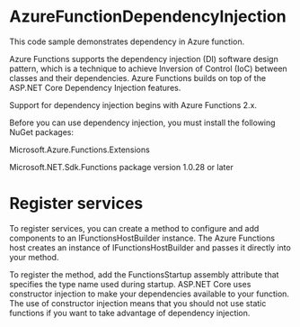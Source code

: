 # AzureFunctionDependencyInjection

This code sample demonstrates dependency in Azure function.

Azure Functions supports the dependency injection (DI) software design pattern, which is a technique to achieve Inversion of Control (IoC) between classes and their dependencies.
Azure Functions builds on top of the ASP.NET Core Dependency Injection features.

Support for dependency injection begins with Azure Functions 2.x.

Before you can use dependency injection, you must install the following NuGet packages:

  Microsoft.Azure.Functions.Extensions

  Microsoft.NET.Sdk.Functions package version 1.0.28 or later
  
 # Register services
  
  To register services, you can create a method to configure and add components to an IFunctionsHostBuilder instance. The Azure Functions host creates an instance of IFunctionsHostBuilder and passes it directly into your method.

To register the method, add the FunctionsStartup assembly attribute that specifies the type name used during startup. ASP.NET Core uses constructor injection to make your dependencies available to your function. The use of constructor injection means that you should not use static functions if you want to take advantage of dependency injection.

